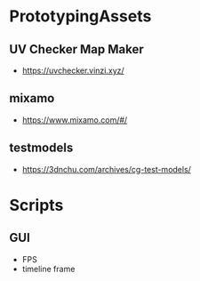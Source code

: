 # PrototypingAssets
## UV Checker Map Maker
- https://uvchecker.vinzi.xyz/
## mixamo
- https://www.mixamo.com/#/
## testmodels
- https://3dnchu.com/archives/cg-test-models/
# Scripts
## GUI
- FPS
- timeline frame

